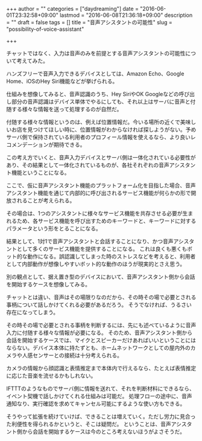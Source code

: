 +++
author = ""
categories = ["daydreaming"]
date = "2016-06-01T23:32:58+09:00"
lastmod = "2016-06-08T21:36:18+09:00"
description = ""
draft = false
tags = []
title = "音声アシスタントの可能性"
slug = "possibility-of-voice-assistant"

+++

チャットではなく、入力は音声のみを前提とする音声アシスタントの可能性について考えてみた。

ハンズフリーで音声入力できるデバイスとしては、Amazon Echo、Google Home、iOSのHey Siri機能などが挙げられる。

仕組みを想像してみると、音声認識のうち、Hey SiriやOK Googleなどの呼び出し部分の音声認識はデバイス単体でやるにしても、それ以上はサーバに音声と付随する様々な情報を送って処理するのが自然だ。

付随する様々な情報というのは、例えば位置情報だ。今いる場所の近くで美味しいお店を見つけてほしい時に、位置情報がわからなければ探しようがない。予めサーバ側で保持されている利用者のプロフィール情報を使えるなら、より良いレコメンデーションが期待できる。

この考え方でいくと、音声入力デバイスとサーバ側は一体化されている必要性があり、その結果として一体化されているものが、各社それぞれの音声アシスタント機能ということになる。

ここで、仮に音声アシスタント機能のプラットフォーム化を目指した場合、音声アシスタント機能を通じて内部的に呼び出されるサービス機能が何らかの形で開放されることが考えられる。

その場合は、1つのアシスタントに様々なサービス機能を共存させる必要が生まれるため、各サービス機能を呼び出すためのキーワードと、キーワードに対するパラメータという形をとることになる。

結果として、1対1で音声アシスタントと会話することになり、かつ音声アシスタントとして多くのサービス機能を提供することになる。
これは良くも悪くもボット的な動作になる。誤認識してしまった時のストレスなどを考えると、利用者として内部動作が想像しやすいボット的な動作のほうが現実的とさえ思う。

別の観点として、据え置き型のデバイスにおいて、音声アシスタント側から会話を開始するケースを想像してみる。

チャットとは違い、音声はその場限りなのだから、その時その場で必要とされる事柄について話しかけてくれる必要があるだろう。
そうでなければ、うるさい存在になってしまう。

その時その場で必要とされる事柄を判断するには、先にも述べているように音声入力に付随する様々な情報が必要になる。
そのため、音声アシスタント側から会話を開始するケースでは、マイクとスピーカーだけあればいいということにはならない。デバイス本体に持たずとも、ホームネットワークとしての屋内外のカメラや人感センサーとの接続は十分考えられる。

カメラの情報から顔認識と表情推定まで本体内で行えるなら、たとえば表情推定に応じた音楽を流せるかもしれない。

IFTTTのようなものでサーバ側に情報を送れて、それを判断材料にできるなら、イベント契機で話しかけてくれる仕組みは可能だ。
処理フローの途中に、音声通知なり、実行確認を求めてキャンセル可能にするような使い方もできる。

そうやって拡張を続けていけば、できることは増えていく。ただし労力に見合った利便性を得られるかというと、そこは疑問だ。
ということは、音声アシスタント側から会話を開始するケースは今のところ考えないほうがよさそうだ。
